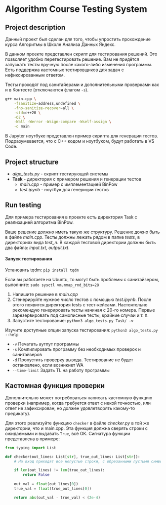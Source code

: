 # Algorithm Course Testing System

## Project description

Данный проект был сделан для того, чтобы упростить прохождение курса Алгоритмы в Школе Анализа Данных Яндекс.

В данном проекте представлен скрипт для тестирования решений. Это позволяет удобно перетестировать решение. Вам не придётся запускать тесты вручную после какого-либо изменения программы. Есть поддержка кастомных тестировщиков для задач с нефиксированным ответом.

Тесты проходят под санитайерами и дополнительными проверками как и в Контесте (отключаются флагом `-s`).

```Bash
g++ main.cpp \
    -fsanitize=address,undefined \
    -fno-sanitize-recover=all \
    -std=c++20 \
    -O2 \
    -Wall -Werror -Wsign-compare -Wself-assign \
    -o main
```

В Jupyter ноутбуке представлен пример скрипта для генерации тестов. Подразумевается, что с C++ кодом и ноутбуком, будут работать в VS Code.

## Project structure
- _algo_tests.py_ - скрипт тестирующей системы
- **Task** - директория с примером решения и генерации тестов
    - _main.cpp_ - пример с имплементацией BinPow
    - _test.ipynb_ - ноутбук для генериции тестов


## Run testing
Для примера тестирования в проекте есть директория Task с реализацией алгоритма BinPow.

Ваше решение должно иметь такую же структуру.
Решение дожно быть в файле _main.cpp_. Тесты должны лежать рядом в папке _tests_, в директориях вида _test_n_. В каждой тестовой директории должны быть два файла: _input.txt_, _output.txt_.

#### Запуск тестирования
Установить tqdm:
`pip install tqdm`

Если вы работаете на Ubuntu, то могут быть проблемы с санитайзером, выполните: `sudo sysctl vm.mmap_rnd_bits=28`

1. Напишите решение в _main.cpp_
2. Сгенерируйте нужное число тестов с помощью _test.ipynb_. После этого появится директория tests с тест-кейсами. Настоятельно рекомендую генерировать тесты начиная с 20-го номера. Первые зарезервировать под самописные тесты, крайние случаи и т. п.
3. Запустите тестирование: `python3 algo_tests.py Task/ -v`

Изучите доступные опции запуска тестирования:
`python3 algo_tests.py --help`

- `-v` Печатать аутпут программы
- `-s` Компилировать программу без необходимых проверок и санитайзеров
- `-d` Пропустить проверку вывода. Тестирование не будет остановлено, если возникнет WA
- `--time-limit` Задать TL на работу программы


## Кастомная функция проверки
Дополнительно может потребоваться написать кастомную функцию проверки (например, когда требуется ответ с некой точностью, или ответ не зафиксирован, но должен удовлетворять какому-то предикату).

Для этого реализуйте функцию `checker` в файле _checker.py_ в той же директории, что и main.cpp. Эта функция должна сверять строки с ожидаемыми и выдавать `True`, всё ОК. Сигнатура функции представлена в примере:

```Python
from typing import List

def checker(out_lines: List[str], true_out_lines: List[str]):
    # На вход приходят все непустые строки, с обрезанными пустыми символами по краям .strip()

    if len(out_lines) != len(true_out_lines):
        return False
    
    out_val = float(out_lines[0])
    true_val = float(true_out_lines[0])

    return abs(out_val - true_val) < (2e-4)
```
